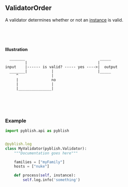 ## ValidatorOrder

A validator determines whether or not an [instance](pages/instance.md) is valid.

<br>
<br>
<br>

**Illustration**

```
  _______                                  _____
         |                                |
input    |------ is valid? ----- yes ---->|  output
  _______|           |                    |_____
     ^               |
     |               no
     |               |
     |_______________|
```

<br>
<br>
<br>

### Example

```python
import pyblish.api as pyblish


@pyblish.log
class MyValidator(pyblish.Validator):
    """Documentation goes here"""

    families = ["myFamily"]
    hosts = ["nuke"]

    def process(self, instance):
        self.log.info('something')
```